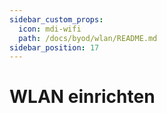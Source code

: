 ```yaml
---
sidebar_custom_props:
  icon: mdi-wifi
  path: /docs/byod/wlan/README.md
sidebar_position: 17
---
```


# WLAN einrichten
